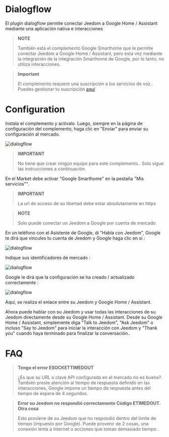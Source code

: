 # Dialogflow

El plugin dialogflow permite conectar Jeedom a Google Home / Assistant mediante una aplicación nativa e interacciones

> **NOTE**
>
> También está el complemento Google Smarthome que le permite conectar Jeedom a Google Home / Assistant, pero esta vez mediante la integración de la integración Smarthome de Google, por lo tanto, no utiliza interacciones.

> **Important**
>
> El complemento requiere una suscripción a los servicios de voz.. Puedes gestionar tu suscripción [aquí](https://market.jeedom.com/index.php?v=d&p=profils#services)

# Configuration

Instala el complemento y actívalo. Luego, siempre en la página de configuración del complemento, haga clic en "Enviar" para enviar su configuración al mercado.

![dialogflow](../images/dialogflow1.png)

> **IMPORTANT**
>
> No tiene que crear ningún equipo para este complemento.. Solo sigue las instrucciones a continuación.

En el Market debe activar "Google Smarthome" en la pestaña "Mis servicios"".

> **IMPORTANT**
>
> La url de acceso de su libertad debe estar absolutamente en https

> **NOTE**
>
> Solo puede conectar un Jeedom a Google por cuenta de mercado

En un teléfono con el Asistente de Google, di "Habla con Jeedom", Google te dirá que vincules tu cuenta de Jeedom y Google haga clic en sí :

![dialogflow](../images/dialogflow2.png)

Indique sus identificadores de mercado :

![dialogflow](../images/dialogflow3.png)

Google le dirá que la configuración se ha creado / actualizado correctamente :

![dialogflow](../images/dialogflow4.png)

Aquí, se realiza el enlace entre su Jeedom y Google Home / Assistant.

Ahora puede hablar con su Jeedom y usar todas las interacciones de su Jeedom directamente desde su Google Home / Assistant.
Desde su Google Home / Assistant, simplemente diga "Talk to Jeedom", "Ask Jeedom" o incluso "Say to Jeedom" para iniciar la interacción con Jeedom y "Thank you" cuando haya terminado para finalizar la conversación..

# FAQ

>**Tengo el error ESOCKETTIMEDOUT**
>
>¿Es que su URL o clave API configurada en el mercado no es buena?. También preste atención al tiempo de respuesta definido en las interacciones, Google impone un tiempo de respuesta antes del tiempo de espera de 4 segundos.

>**Error su Jeedom no respondió correctamente Código ETIMEDOUT. Otra cosa**
>
>Esto proviene de su Jeedom que no respondió dentro del límite de tiempo (impuesto por Google). Puede provenir de 2 cosas, una conexión lenta a Internet o acciones que toman demasiado tiempo..
